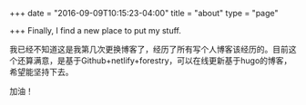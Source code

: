 +++
date = "2016-09-09T10:15:23-04:00"
title = "about"
type = "page"

+++
Finally, I find a new place to put my stuff. 

我已经不知道这是我第几次更换博客了，经历了所有写个人博客该经历的。目前这个还算满意，是基于Github+netlify+forestry，可以在线更新基于hugo的博客，希望能坚持下去。

加油！